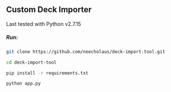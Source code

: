 ## Custom Deck Importer

Last tested with Python v2.7.15

##### Run:
```bash
git clone https://github.com/neecholaus/deck-import-tool.git
```
```bash
cd deck-import-tool
```
```bash
pip install -r requirements.txt
```
```bash
python app.py
```

